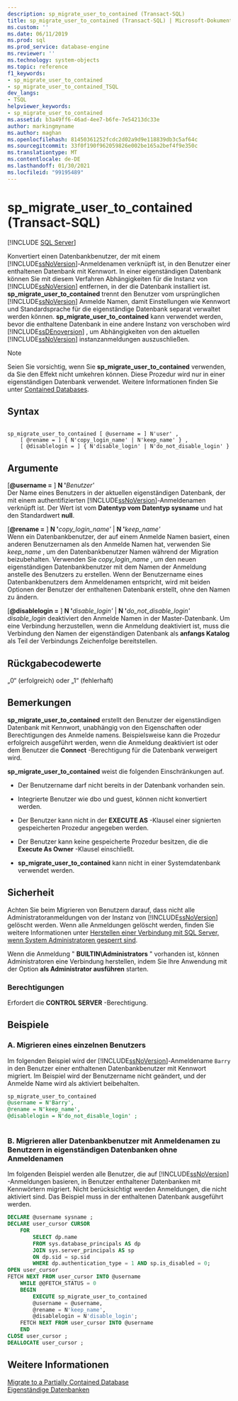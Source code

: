 ```yaml
---
description: sp_migrate_user_to_contained (Transact-SQL)
title: sp_migrate_user_to_contained (Transact-SQL) | Microsoft-Dokumentation
ms.custom: ''
ms.date: 06/11/2019
ms.prod: sql
ms.prod_service: database-engine
ms.reviewer: ''
ms.technology: system-objects
ms.topic: reference
f1_keywords:
- sp_migrate_user_to_contained
- sp_migrate_user_to_contained_TSQL
dev_langs:
- TSQL
helpviewer_keywords:
- sp_migrate_user_to_contained
ms.assetid: b3a49ff6-46ad-4ee7-b6fe-7e54213dc33e
author: markingmyname
ms.author: maghan
ms.openlocfilehash: 81450361252fcdc2d02a9d9e118839db3c5af64c
ms.sourcegitcommit: 33f0f190f962059826e002be165a2bef4f9e350c
ms.translationtype: MT
ms.contentlocale: de-DE
ms.lasthandoff: 01/30/2021
ms.locfileid: "99195489"
---
```

# <a name="sp_migrate_user_to_contained-transact-sql"></a>sp_migrate_user_to_contained (Transact-SQL)
[!INCLUDE [SQL Server](../../includes/applies-to-version/sqlserver.md)]

  Konvertiert einen Datenbankbenutzer, der mit einem [!INCLUDE[ssNoVersion](../../includes/ssnoversion-md.md)]-Anmeldenamen verknüpft ist, in den Benutzer einer enthaltenen Datenbank mit Kennwort. In einer eigenständigen Datenbank können Sie mit diesem Verfahren Abhängigkeiten für die Instanz von [!INCLUDE[ssNoVersion](../../includes/ssnoversion-md.md)] entfernen, in der die Datenbank installiert ist. **sp_migrate_user_to_contained** trennt den Benutzer vom ursprünglichen [!INCLUDE[ssNoVersion](../../includes/ssnoversion-md.md)] Anmelde Namen, damit Einstellungen wie Kennwort und Standardsprache für die eigenständige Datenbank separat verwaltet werden können. **sp_migrate_user_to_contained** kann verwendet werden, bevor die enthaltene Datenbank in eine andere Instanz von verschoben wird [!INCLUDE[ssDEnoversion](../../includes/ssdenoversion-md.md)] , um Abhängigkeiten von den aktuellen [!INCLUDE[ssNoVersion](../../includes/ssnoversion-md.md)] instanzanmeldungen auszuschließen.  
  
> [!NOTE]
> Seien Sie vorsichtig, wenn Sie **sp_migrate_user_to_contained** verwenden, da Sie den Effekt nicht umkehren können. Diese Prozedur wird nur in einer eigenständigen Datenbank verwendet. Weitere Informationen finden Sie unter [Contained Databases](../../relational-databases/databases/contained-databases.md).  
  
## <a name="syntax"></a>Syntax  
  
```  
  
sp_migrate_user_to_contained [ @username = ] N'user' ,   
    [ @rename = ] { N'copy_login_name' | N'keep_name' } ,   
    [ @disablelogin = ] { N'disable_login' | N'do_not_disable_login' }   
```  
  
## <a name="arguments"></a>Argumente  
 [**@username =** ] **N '**_Benutzer_*_'_*  
 Der Name eines Benutzers in der aktuellen eigenständigen Datenbank, der mit einem authentifizierten [!INCLUDE[ssNoVersion](../../includes/ssnoversion-md.md)]-Anmeldenamen verknüpft ist. Der Wert ist vom **Datentyp vom Datentyp sysname** und hat den Standardwert **null**.  
  
 [**@rename =** ] **N '**_copy_login_name_*_'_*  |  **N '**_keep_name_*_'_*  
 Wenn ein Datenbankbenutzer, der auf einem Anmelde Namen basiert, einen anderen Benutzernamen als den Anmelde Namen hat, verwenden Sie *keep_name* , um den Datenbankbenutzer Namen während der Migration beizubehalten. Verwenden Sie *copy_login_name* , um den neuen eigenständigen Datenbankbenutzer mit dem Namen der Anmeldung anstelle des Benutzers zu erstellen. Wenn der Benutzername eines Datenbankbenutzers dem Anmeldenamen entspricht, wird mit beiden Optionen der Benutzer der enthaltenen Datenbank erstellt, ohne den Namen zu ändern.  
  
 [**@disablelogin =** ] **N '**_disable_login_*_'_*  |  **N '**_do_not_disable_login_*_'_*  
 *disable_login* deaktiviert den Anmelde Namen in der Master-Datenbank. Um eine Verbindung herzustellen, wenn die Anmeldung deaktiviert ist, muss die Verbindung den Namen der eigenständigen Datenbank als **anfangs Katalog** als Teil der Verbindungs Zeichenfolge bereitstellen.  
  
## <a name="return-code-values"></a>Rückgabecodewerte  
 „0“ (erfolgreich) oder „1“ (fehlerhaft)  
  
## <a name="remarks"></a>Bemerkungen  
 **sp_migrate_user_to_contained** erstellt den Benutzer der eigenständigen Datenbank mit Kennwort, unabhängig von den Eigenschaften oder Berechtigungen des Anmelde namens. Beispielsweise kann die Prozedur erfolgreich ausgeführt werden, wenn die Anmeldung deaktiviert ist oder dem Benutzer die **Connect** -Berechtigung für die Datenbank verweigert wird.  
  
 **sp_migrate_user_to_contained** weist die folgenden Einschränkungen auf.  
  
-   Der Benutzername darf nicht bereits in der Datenbank vorhanden sein.  
  
-   Integrierte Benutzer wie dbo und guest, können nicht konvertiert werden.  
  
-   Der Benutzer kann nicht in der **EXECUTE AS** -Klausel einer signierten gespeicherten Prozedur angegeben werden.  
  
-   Der Benutzer kann keine gespeicherte Prozedur besitzen, die die **Execute As Owner** -Klausel einschließt.  
  
-   **sp_migrate_user_to_contained** kann nicht in einer Systemdatenbank verwendet werden.  
  
## <a name="security"></a>Sicherheit  
 Achten Sie beim Migrieren von Benutzern darauf, dass nicht alle Administratoranmeldungen von der Instanz von [!INCLUDE[ssNoVersion](../../includes/ssnoversion-md.md)] gelöscht werden. Wenn alle Anmeldungen gelöscht werden, finden Sie weitere Informationen unter [Herstellen einer Verbindung mit SQL Server, wenn System Administratoren gesperrt sind](../../database-engine/configure-windows/connect-to-sql-server-when-system-administrators-are-locked-out.md).  
  
 Wenn die Anmeldung " **BUILTIN\Administrators** " vorhanden ist, können Administratoren eine Verbindung herstellen, indem Sie Ihre Anwendung mit der Option **als Administrator ausführen** starten.  
  
### <a name="permissions"></a>Berechtigungen  
 Erfordert die **CONTROL SERVER** -Berechtigung.  
  
## <a name="examples"></a>Beispiele  
  
### <a name="a-migrating-a-single-user"></a>A. Migrieren eines einzelnen Benutzers  
 Im folgenden Beispiel wird der [!INCLUDE[ssNoVersion](../../includes/ssnoversion-md.md)]-Anmeldename `Barry` in den Benutzer einer enthaltenen Datenbankbenutzer mit Kennwort migriert. Im Beispiel wird der Benutzername nicht geändert, und der Anmelde Name wird als aktiviert beibehalten.  
  
```sql  
sp_migrate_user_to_contained   
@username = N'Barry',  
@rename = N'keep_name',  
@disablelogin = N'do_not_disable_login' ;  
  
```  
  
### <a name="b-migrating-all-database-users-with-logins-to-contained-database-users-without-logins"></a>B. Migrieren aller Datenbankbenutzer mit Anmeldenamen zu Benutzern in eigenständigen Datenbanken ohne Anmeldenamen  
 Im folgenden Beispiel werden alle Benutzer, die auf [!INCLUDE[ssNoVersion](../../includes/ssnoversion-md.md)] -Anmeldungen basieren, in Benutzer enthaltener Datenbanken mit Kennwörtern migriert. Nicht berücksichtigt werden Anmeldungen, die nicht aktiviert sind. Das Beispiel muss in der enthaltenen Datenbank ausgeführt werden.  
  
```sql  
DECLARE @username sysname ;  
DECLARE user_cursor CURSOR  
    FOR   
        SELECT dp.name   
        FROM sys.database_principals AS dp  
        JOIN sys.server_principals AS sp   
        ON dp.sid = sp.sid  
        WHERE dp.authentication_type = 1 AND sp.is_disabled = 0;  
OPEN user_cursor  
FETCH NEXT FROM user_cursor INTO @username  
    WHILE @@FETCH_STATUS = 0  
    BEGIN  
        EXECUTE sp_migrate_user_to_contained   
        @username = @username,  
        @rename = N'keep_name',  
        @disablelogin = N'disable_login';  
    FETCH NEXT FROM user_cursor INTO @username  
    END  
CLOSE user_cursor ;  
DEALLOCATE user_cursor ;  
```  
  
## <a name="see-also"></a>Weitere Informationen  
 [Migrate to a Partially Contained Database](../../relational-databases/databases/migrate-to-a-partially-contained-database.md)   
 [Eigenständige Datenbanken](../../relational-databases/databases/contained-databases.md)  
  
  

